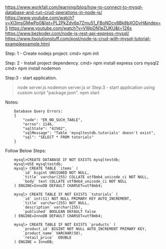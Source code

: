 https://www.workfall.com/learning/blog/how-to-connect-to-mysql-database-and-run-crud-operations-in-node-js/
https://www.youtube.com/watch?v=Xl3msGMwPp0&list=PL2PkZdv6p7Zmu51_FBoNDcv8Bk8bXODvH&index=5
https://www.youtube.com/watch?v=VWpDN1eZUKU&t=126s
https://www.bezkoder.com/node-js-rest-api-express-mysql/
https://www.itsolutionstuff.com/post/node-js-crud-with-mysql-tutorial-exampleexample.html

Step: 1 - Create nodejs project:
cmd> npm init

Step: 2 - Install project dependency.
cmd> npm install express cors mysql2
cmd> npm install nodemon

Step:3 - start application.
>node server.js
>nodemon server.js
or 
Step:3 - start application using custom script "package.json".
>npm start


Notes:
```
    Database Query Errors:
    {
        "code": "ER_NO_SUCH_TABLE",
        "errno": 1146,
        "sqlState": "42S02",
        "sqlMessage": "Table 'mysqltestdb.tutorials' doesn't exist",
        "sql": "SELECT * FROM tutorials"
    }
```

Follow Below Steps:
```
    mysql>CREATE DATABASE IF NOT EXISTS mysqltestdb;
    mysql>USE mysqltestdb;
    mysql> CREATE TABLE `items` (
        `id` bigint UNSIGNED NOT NULL,
        `title` varchar(255) COLLATE utf8mb4_unicode_ci NOT NULL,
        `body` text COLLATE utf8mb4_unicode_ci NOT NULL
    ) ENGINE=InnoDB DEFAULT CHARSET=utf8mb4;

    mysql> CREATE TABLE IF NOT EXISTS `tutorials` (
        `id` int(11) NOT NULL PRIMARY KEY AUTO_INCREMENT,
        `title` varchar(255) NOT NULL,
        `description` varchar(255),
        `published` BOOLEAN DEFAULT false
    ) ENGINE=InnoDB DEFAULT CHARSET=utf8mb4;

    mysql> CREATE TABLE IF NOT EXISTS `products` (
        `product_id` BIGINT NOT NULL AUTO_INCREMENT PRIMARY KEY,
        `product_name` VARCHAR(50),
        `retail_price`  DOUBLE
    ) ENGINE = InnoDB;
```